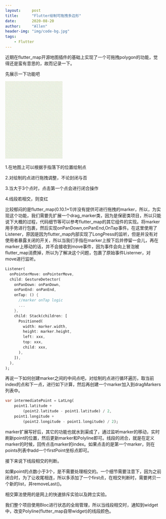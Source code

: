 ```yaml
---
layout:     post
title:      "Flutter绘制可拖拽多边形"
date:       2020-08-20
author:     "Allen"
header-img: "img/code-bg.jpg"
tags:
    - Flutter
---
```



近期在flutter_map开源地图插件的基础上实现了一个可拖拽polygon的功能，觉得还是蛮有意思的，故而记录一下。

先展示一下功能吧

![field](/img/flutter/field.gif)

1.在地图上可以根据手指落下的位置绘制点

2.对绘制的点进行拖拽调整，不论封闭与否

3.当大于3个点时，点击第一个点会进行闭合操作

4.线段若相交，则变红

比较郁闷的是flutter_map(0.10.1+1)并没有提供可进行拖拽的marker，所以，为实现这个功能，我们需要先扩展一个drag_marker类，因为是保密类项目，所以只能说下大概的过程，代码细节等可以参考flutter_map的其它组件的实现。将marker用手势进行包裹，然后实现onPanDown,onPanEnd,OnTap事件。在这里使用了Listener，原因是因为flutter_map内部实现了LongPress的监听，但是并没有对使用者暴露关闭的开关，所以当我们手指在marker上按下后并停留一会儿，再在marker上移动的话，并不会接收到move事件，因为事件会向上冒泡被flutter_map消费掉，所以为了解决这个问题，包裹了原始事件Listerner，对move进行监听。

```dart
Listener(
  onPointerMove: onPointerMove,
  child: GestureDetector(
    onPanDown: onPanDown,
    onPanEnd: onPanEnd,
    onTap: () {
      //marker onTap logic
      ...
    },
    child: Stack(children: [
      Positioned(
        width: marker.width,
        height: marker.height,
        left: xxx,
        top: xxx,
        child: xxx,
      ),
    ]),
  ),
);
```

再说一下如何创建marker之间的中间点吧，对绘制的点进行循环遍历，取当前index的点和下一点，进行如下计算，然后再创建一个marker加入到dragMarkers列表中。

```dart
var intermediatePoint = LatLng(
    point1.latitude +
        (point2.latitude - point1.latitude) / 2,
    point1.longitude +
        (point2.longitude - point1.longitude) / 2);
```

marker扩展写好后，其它的功能也就水到渠成了，通过监听marker的移动，实时刷新point的位置，然后更新marker和Polyline即可。线段的闭合，就是在定义marker的时候，回传点击marker的index。如果点击的是第一个marker，则在points列表中add一个firstPoint坐标点即可。

接下来说下线段相交的判断。

如果point的点数小于3个，是不需要处理相交的。一个细节需要注意下，因为之前闭合时，为了让收尾相连，所以多添加了一个first点，在相交判断时，需要拷贝一个新的list，并removeLast()。

相交算法使用的是网上的快速排斥实验以及跨立实验。

我们整个项目使用Bloc进行状态的全局管理，所以当线段相交时，通知到widget中，改变Polyline(flutter_map自带widget)的线段颜色。

